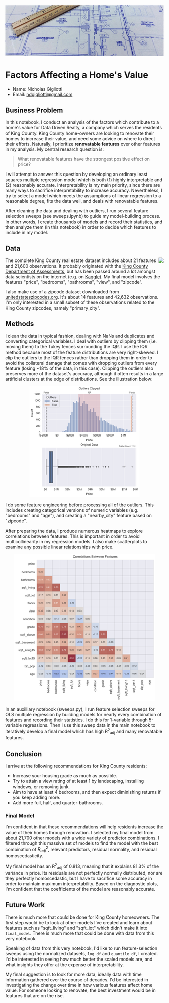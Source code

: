 <div align="center">
<img src="images/blueprint.jpg" alt="Blueprint" style="width: 850px;"/>
</div>



# Factors Affecting a Home's Value

* Name: Nicholas Gigliotti
* Email: ndgigliotti@gmail.com


## Business Problem

In this notebook, I conduct an analysis of the factors which contribute to a home's value for Data Driven Realty, a company which serves the residents of King County. King County home-owners are looking to renovate their homes to increase their value, and need some advice on where to direct their efforts. Naturally, I prioritize **renovatable features** over other features in my analysis. My central research question is:

> What renovatable features have the strongest positive effect on price?

I will attempt to answer this question by developing an ordinary least squares multiple regression model which is both (1) highly interpretable and (2) reasonably accurate. Interpretability is my main priority, since there are many ways to sacrifice interpretability to increase accuracy. Nevertheless, I try to select a model which meets the assumptions of linear regression to a reasonable degree, fits the data well, and deals with renovatable features.

After cleaning the data and dealing with outliers, I run several feature selection sweeps (see sweeps.ipynb) to guide my model-building process. In other words, I create thousands of models and record their statistics, and then analyze them (in this notebook) in order to decide which features to include in my model.



## Data

<img src="https://kingcounty.gov/img/KClogo-horiz-black-lg.gif" align="right">

The complete King County real estate dataset includes about 21 features and 21,600 observations. It probably originated with the [King County Department of Assessments](https://kingcounty.gov/depts/assessor.aspx), but has been passed around a lot amongst data scientists on the internet (e.g. on [Kaggle](https://www.kaggle.com/harlfoxem/housesalesprediction)). My final model involves the features "price", "bedrooms", "bathrooms", "view", and "zipcode".

I also make use of a zipcode dataset downloaded from [unitedstateszipcodes.org](https://www.unitedstateszipcodes.org/). It's about 14 features and 42,632 observations. I'm only interested in a small subset of these observations related to the King County zipcodes, namely "primary_city".
    

## Methods

I clean the data in typical fashion, dealing with NaNs and duplicates and converting categorical variables. I deal with outliers by clipping them (i.e. moving them) to the Tukey fences surrounding the IQR. I use the IQR method because most of the feature distributions are very right-skewed. I clip the outliers to the IQR fences rather than dropping them in order to avoid the collateral damage that comes with dropping outliers from every feature (losing ~18% of the data, in this case). Clipping the outliers also preserves more of the dataset's accuracy, although it often results in a large artificial clusters at the edge of distributions. See the illustration below:
    

<div align="center"><img src="figures/main_notebook_66_1.svg" width=350></div>


I do some feature engineering before processing all of the outliers. This includes creating categorical versions of numeric variables (e.g. "bedrooms" and "age"), and creating a "nearby_city" feature based on "zipcode".

After preparing the data, I produce numerous heatmaps to explore correlations between features. This is important in order to avoid multicollinearity in my regression models. I also make scatterplots to examine any possible linear relationships with price.

<div align="center"><img src="figures/main_notebook_76_0.svg" width=450></div>

In an auxilliary notebook (sweeps.py), I run feature selection sweeps for OLS multiple regression by building models for nearly every combination of features and recording their statistics. I do this for 1-variable through 5-variable regressions. Then I use this sweep data in the main notebook to iteratively develop a final model which has high R<sup>2</sup><sub>adj</sub> and many renovatable features.


    


## Conclusion
I arrive at the following recommendations for King County residents:
* Increase your housing grade as much as possible.
* Try to attain a view rating of at least $1$ by landscaping, installing windows, or removing junk.
* Aim to have at least $4$ bedrooms, and then expect diminishing returns if you keep adding more.
* Add more full, half, and quarter-bathrooms.



### Final Model

I'm confident in that these recommendations will help residents increase the value of their homes through renovation. I selected my final model from about 21,700 other models with a wide variety of predictor combinations. I filtered through this massive set of models to find the model with the best combination of $R^2_{adj}$, relevant predictors, residual normality, and residual homoscedasticity.

My final model has an R<sup>2</sup><sub>adj</sub> of 0.813, meaning that it explains 81.3% of the variance in price. Its residuals are not perfectly normally distributed, nor are they perfectly homoscedastic, but I have to sacrifice some accuracy in order to maintain maximum interpretability. Based on the diagnostic plots, I'm confident that the coefficients of the model are reasonably accurate.


## Future Work

There is much more that could be done for King County homeowners. The first step would be to look at other models I've created and learn about features such as "sqft_living" and "sqft_lot" which didn't make it into `final_model`. There is much more that could be done with data from this very notebook.

Speaking of data from this very notebook, I'd like to run feature-selection sweeps using the normalized datasets, `log_df` and `quantile_df`, I created. I'd be interested in seeing how much better the scaled models are, and what insights they offer at the expense of interpretability.

My final suggestion is to look for more data, ideally data with time information gathered over the course of decades. I'd be interested in investigating the change over time in how various features affect home value. For someone looking to renovate, the best investment would be in features that are on the rise.


